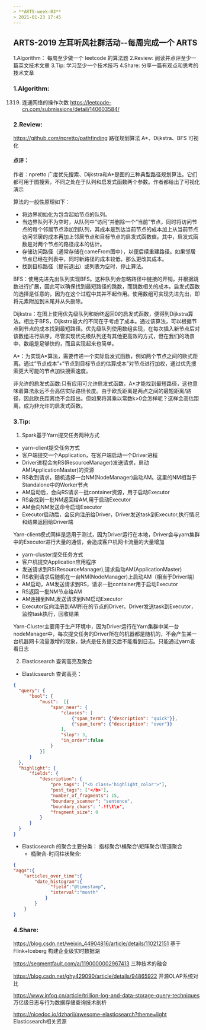 ```yaml
---
> **ARTS-week-03**
> 2021-01-23 17:45
---
```



## ARTS-2019 左耳听风社群活动--每周完成一个 ARTS
1.Algorithm： 每周至少做一个 leetcode 的算法题
2.Review: 阅读并点评至少一篇英文技术文章
3.Tip: 学习至少一个技术技巧
4.Share: 分享一篇有观点和思考的技术文章

### 1.Algorithm:

1319. 连通网络的操作次数 https://leetcode-cn.com/submissions/detail/140603584/

### 2.Review:

https://github.com/npretto/pathfinding
路径规划算法 A\*、Dijkstra、BFS 可视化

#### 点评：

作者：npretto 广度优先搜索、Dijkstra和A\*是图的三种典型路径规划算法。它们都可用于图搜索，不同之处在于队列和启发式函数两个参数。作者都给出了可视化演示

算法的一般性原理如下：
- 将边界初始化为包含起始节点的队列。
- 当边界队列不为空时，从队列中“访问”并删除一个“当前”节点，同时将访问节点的每个邻居节点添加到队列，其成本是到达当前节点的成本加上从当前节点访问邻居的成本再加上邻居节点和目标节点的启发式函数值。其中，启发式函数是对两个节点的路径成本的估计。
- 存储访问路径（通常存储在cameFrom图中），以便后续重建路径。如果邻居节点已经在列表中，同时新路径的成本较低，那么更改其成本。
- 找到目标路径（提前退出）或列表为空时，停止算法。

BFS：使用先进先出队列实现BFS。这种队列会忽略路径中链接的开销，并根据跳数进行扩展，因此可以确保找到最短路径的跳数，而跳数相关的成本。启发式函数的选择是任意的，因为在这个过程中其并不起作用。使用数组可实现先进先出，即将元素附加到末尾并从头删除。

Dijkstra：在图上使用优先级队列和始终返回0的启发式函数，便得到Dijkstra算法。相比于BFS，Dijkstra最大的不同在于考虑了成本。通过该算法，可以根据节点到节点的成本找到最短路径。优先级队列使用数组实现，在每次插入新节点后对该数组进行排序。尽管实现优先级队列还有其他更高效的方式，但在我们的场景中，数组是足够快的，而且实现起来也简单。

A\*：为实现A\*算法，需要传递一个实际启发式函数，例如两个节点之间的欧式距离。通过“节点成本”+“节点到目标节点的估算成本”对节点进行加权，通过优先搜索更大可能的节点加快搜索速度。

非允许的启发式函数:只有应用可允许启发式函数，A\*才能找到最短路径，这也意味着算法永远不会高估实际路径长度。由于欧氏距离是两点之间的最短距离/路径，因此欧氏距离绝不会超出。但如果将其乘以常数k>0会怎样呢？这样会高估距离，成为非允许的启发式函数。

### 3.Tip:

1. Spark基于Yarn提交任务两种方式

- yarn-client提交任务方式
 - 客户端提交一个Application，在客户端启动一个Driver进程
 - Driver进程会向RS(ResourceManager)发送请求，启动AM(ApplicationMaster)的资源
 - RS收到请求，随机选择一台NM(NodeManager)启动AM。这里的NM相当于Standalone中的Worker节点
 - AM启动后，会向RS请求一批container资源，用于启动Executor
 - RS会找到一批NM返回给AM,用于启动Executor
 - AM会向NM发送命令启动Executor
 - Executor启动后，会反向注册给Driver，Driver发送task到Executor,执行情况和结果返回给Driver端

Yarn-client模式同样是适用于测试，因为Driver运行在本地，Driver会与yarn集群中的Executor进行大量的通信，会造成客户机网卡流量的大量增加

- yarn-cluster提交任务方式
 - 客户机提交Application应用程序
 - 发送请求到RS(ResourceManager),请求启动AM(ApplicationMaster)
 - RS收到请求后随机在一台NM(NodeManager)上启动AM（相当于Driver端）
 - AM启动，AM发送请求到RS，请求一批container用于启动Executor
 - RS返回一批NM节点给AM
 - AM连接到NM,发送请求到NM启动Executor
 - Executor反向注册到AM所在的节点的Driver。Driver发送task到Executor，监控task执行，回收结果

Yarn-Cluster主要用于生产环境中，因为Driver运行在Yarn集群中某一台nodeManager中，每次提交任务的Driver所在的机器都是随机的，不会产生某一台机器网卡流量激增的现象，缺点是任务提交后不能看到日志。只能通过yarn查看日志

2. Elasticsearch 查询高亮及聚合

- Elasticsearch 查询高亮：　

```json
{
  "query": {
      "bool": {
          "must":  [{
              "span_near": {
                  "clauses": [
                      {"span_term": {"description": "quick"}},
                      {"span_term": {"description": "over"}}
                  ],
                  "slop": 3,
                  "in_order":false
              }
          }]
      }
  },
  "highlight": {
      "fields": {
          "description": {
              "pre_tags": ["<b class='highlight_color'>"],
              "post_tags": ['</b>'],
              "number_of_fragments": 15,
              "boundary_scanner": "sentence",
              "boundary_chars": '.!?\t\n',
              "fragment_size": 0
          }
      }
  }
}
```

- Elasticsearch 的聚合主要分类： 指标聚合\桶聚合\矩阵聚合\管道聚合
  - 桶聚合-时间柱状聚合:
```json
{
"aggs":{
    "articles_over_time":{
        "date_histogram":{
              "field":"@timestamp",
              "interval":"month"
            }
        }
    }
}
```

### 4.Share:

https://blog.csdn.net/weixin_44904816/article/details/110212151
基于 Flink+Iceberg 构建企业级实时数据湖

https://segmentfault.com/a/1190000002967413
三种技术的融合

https://blog.csdn.net/ghy429090/article/details/94865922
开源OLAP系统对比

https://www.infoq.cn/article/trillion-log-and-data-storage-query-techniques
万亿级日志与行为数据存储查询技术剖析

https://nicedoc.io/dzharii/awesome-elasticsearch?theme=light
Elasticsearch相关资源
